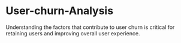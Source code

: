 # User-churn-Analysis
Understanding the factors that contribute to user churn is critical for retaining users and improving overall user experience.
